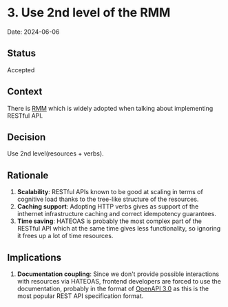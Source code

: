 # 3. Use 2nd level of the RMM

Date: 2024-06-06

## Status

Accepted

## Context

There is [RMM](https://en.wikipedia.org/wiki/Richardson_Maturity_Model) which
is widely adopted when talking about implementing RESTful API.

## Decision

Use 2nd level(resources + verbs).

## Rationale

1. **Scalability**: RESTful APIs known to be good at scaling in terms of
   cognitive load thanks to the tree-like structure of the resources.
2. **Caching support**: Adopting HTTP verbs gives as support of the inthernet
   infrastructure caching and correct idempotency guarantees.
3. **Time saving**: HATEOAS is probably the most complex part of the RESTful API
   which at the same time gives less functionality, so ignoring it frees up a
   lot of time resources.

## Implications

1. **Documentation coupling**: Since we don't provide possible interactions
   with resources via HATEOAS, frontend developers are forced to use the
   documentation, probably in the format of [OpenAPI
   3.0](https://www.openapis.org) as this is the most popular REST API
   specification format.
